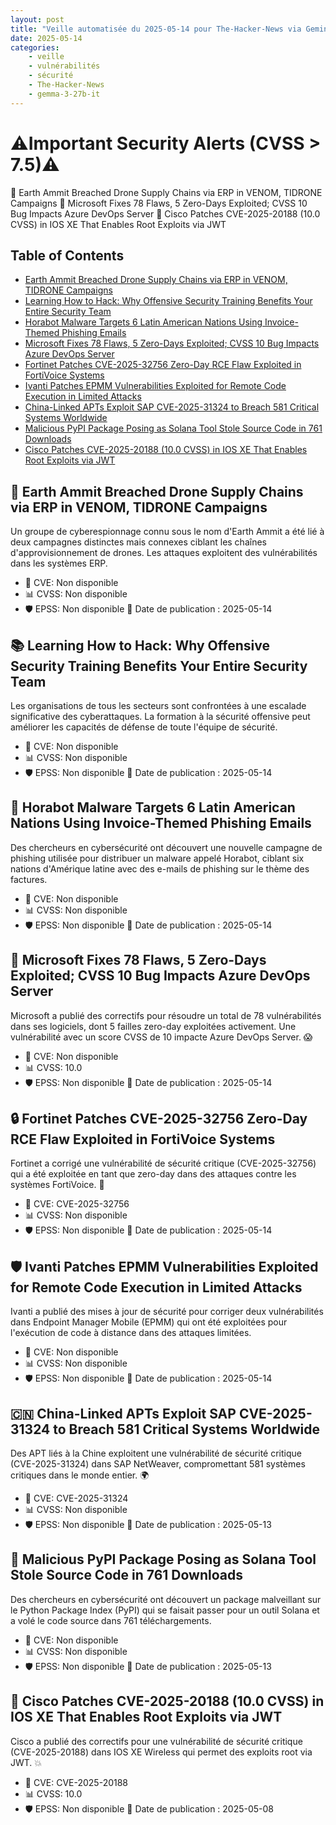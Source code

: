 ```yaml
---
layout: post
title: "Veille automatisée du 2025-05-14 pour The-Hacker-News via Gemini gemma-3-27b-it"
date: 2025-05-14
categories:
    - veille
    - vulnérabilités
    - sécurité
    - The-Hacker-News
    - gemma-3-27b-it
---
```

# ⚠️Important Security Alerts (CVSS > 7.5)⚠️
🚨 Earth Ammit Breached Drone Supply Chains via ERP in VENOM, TIDRONE Campaigns
🚨 Microsoft Fixes 78 Flaws, 5 Zero-Days Exploited; CVSS 10 Bug Impacts Azure DevOps Server
🚨 Cisco Patches CVE-2025-20188 (10.0 CVSS) in IOS XE That Enables Root Exploits via JWT

## Table of Contents
* [Earth Ammit Breached Drone Supply Chains via ERP in VENOM, TIDRONE Campaigns](https://thehackernews.com/2025/05/earth-ammit-breached-drone-supply.html)
* [Learning How to Hack: Why Offensive Security Training Benefits Your Entire Security Team](https://thehackernews.com/2025/05/learning-how-to-hack-why-offensive.html)
* [Horabot Malware Targets 6 Latin American Nations Using Invoice-Themed Phishing Emails](https://thehackernews.com/2025/05/horabot-malware-targets-6-latin.html)
* [Microsoft Fixes 78 Flaws, 5 Zero-Days Exploited; CVSS 10 Bug Impacts Azure DevOps Server](https://thehackernews.com/2025/05/microsoft-fixes-78-flaws-5-zero-days.html)
* [Fortinet Patches CVE-2025-32756 Zero-Day RCE Flaw Exploited in FortiVoice Systems](https://thehackernews.com/2025/05/fortinet-patches-cve-2025-32756-zero.html)
* [Ivanti Patches EPMM Vulnerabilities Exploited for Remote Code Execution in Limited Attacks](https://thehackernews.com/2025/05/ivanti-patches-epmm-vulnerabilities.html)
* [China-Linked APTs Exploit SAP CVE-2025-31324 to Breach 581 Critical Systems Worldwide](https://thehackernews.com/2025/05/china-linked-apts-exploit-sap-cve-2025.html)
* [Malicious PyPI Package Posing as Solana Tool Stole Source Code in 761 Downloads](https://thehackernews.com/2025/05/malicious-pypi-package-posing-as-solana.html)
* [Cisco Patches CVE-2025-20188 (10.0 CVSS) in IOS XE That Enables Root Exploits via JWT](https://thehackernews.com/2025/05/cisco-patches-cve-2025-20188-100-cvss.html)

## 🚨 Earth Ammit Breached Drone Supply Chains via ERP in VENOM, TIDRONE Campaigns
Un groupe de cyberespionnage connu sous le nom d'Earth Ammit a été lié à deux campagnes distinctes mais connexes ciblant les chaînes d'approvisionnement de drones. Les attaques exploitent des vulnérabilités dans les systèmes ERP. 
* 🔎 CVE: Non disponible
* 📊 CVSS: Non disponible
* 🛡️ EPSS: Non disponible
📅 Date de publication : 2025-05-14

## 📚 Learning How to Hack: Why Offensive Security Training Benefits Your Entire Security Team
Les organisations de tous les secteurs sont confrontées à une escalade significative des cyberattaques. La formation à la sécurité offensive peut améliorer les capacités de défense de toute l'équipe de sécurité.
* 🔎 CVE: Non disponible
* 📊 CVSS: Non disponible
* 🛡️ EPSS: Non disponible
📅 Date de publication : 2025-05-14

## 📧 Horabot Malware Targets 6 Latin American Nations Using Invoice-Themed Phishing Emails
Des chercheurs en cybersécurité ont découvert une nouvelle campagne de phishing utilisée pour distribuer un malware appelé Horabot, ciblant six nations d'Amérique latine avec des e-mails de phishing sur le thème des factures.
* 🔎 CVE: Non disponible
* 📊 CVSS: Non disponible
* 🛡️ EPSS: Non disponible
📅 Date de publication : 2025-05-14

## 🚨 Microsoft Fixes 78 Flaws, 5 Zero-Days Exploited; CVSS 10 Bug Impacts Azure DevOps Server
Microsoft a publié des correctifs pour résoudre un total de 78 vulnérabilités dans ses logiciels, dont 5 failles zero-day exploitées activement. Une vulnérabilité avec un score CVSS de 10 impacte Azure DevOps Server. 😱
* 🔎 CVE: Non disponible
* 📊 CVSS: 10.0
* 🛡️ EPSS: Non disponible
📅 Date de publication : 2025-05-14

## 🔒 Fortinet Patches CVE-2025-32756 Zero-Day RCE Flaw Exploited in FortiVoice Systems
Fortinet a corrigé une vulnérabilité de sécurité critique (CVE-2025-32756) qui a été exploitée en tant que zero-day dans des attaques contre les systèmes FortiVoice. 🚨
* 🔎 CVE: CVE-2025-32756
* 📊 CVSS: Non disponible
* 🛡️ EPSS: Non disponible
📅 Date de publication : 2025-05-14

## 🛡️ Ivanti Patches EPMM Vulnerabilities Exploited for Remote Code Execution in Limited Attacks
Ivanti a publié des mises à jour de sécurité pour corriger deux vulnérabilités dans Endpoint Manager Mobile (EPMM) qui ont été exploitées pour l'exécution de code à distance dans des attaques limitées.
* 🔎 CVE: Non disponible
* 📊 CVSS: Non disponible
* 🛡️ EPSS: Non disponible
📅 Date de publication : 2025-05-14

## 🇨🇳 China-Linked APTs Exploit SAP CVE-2025-31324 to Breach 581 Critical Systems Worldwide
Des APT liés à la Chine exploitent une vulnérabilité de sécurité critique (CVE-2025-31324) dans SAP NetWeaver, compromettant 581 systèmes critiques dans le monde entier. 🌍
* 🔎 CVE: CVE-2025-31324
* 📊 CVSS: Non disponible
* 🛡️ EPSS: Non disponible
📅 Date de publication : 2025-05-13

## 🐍 Malicious PyPI Package Posing as Solana Tool Stole Source Code in 761 Downloads
Des chercheurs en cybersécurité ont découvert un package malveillant sur le Python Package Index (PyPI) qui se faisait passer pour un outil Solana et a volé le code source dans 761 téléchargements. 
* 🔎 CVE: Non disponible
* 📊 CVSS: Non disponible
* 🛡️ EPSS: Non disponible
📅 Date de publication : 2025-05-13

## 🚨 Cisco Patches CVE-2025-20188 (10.0 CVSS) in IOS XE That Enables Root Exploits via JWT
Cisco a publié des correctifs pour une vulnérabilité de sécurité critique (CVE-2025-20188) dans IOS XE Wireless qui permet des exploits root via JWT. 💥
* 🔎 CVE: CVE-2025-20188
* 📊 CVSS: 10.0
* 🛡️ EPSS: Non disponible
📅 Date de publication : 2025-05-08
